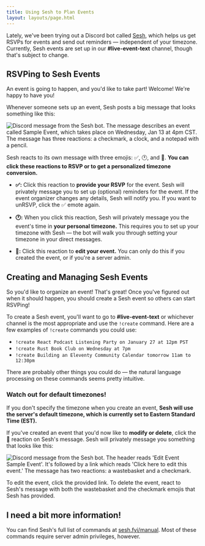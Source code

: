 ```yaml
---
title: Using Sesh to Plan Events
layout: layouts/page.html
---
```


Lately, we've been trying out a Discord bot called [Sesh](https://sesh.fyi), which helps us get RSVPs for events and send out reminders — independent of your timezone. Currently, Sesh events are set up in our **#live-event-text** channel, though that's subject to change.

## RSVPing to Sesh Events

An event is going to happen, and you'd like to take part! Welcome! We're happy to have you!

Whenever someone sets up an event, Sesh posts a big message that looks something like this:

![Discord message from the Sesh bot. The message describes an event called Sample Event, which takes place on Wednesday, Jan 13 at 4pm CST. The message has three reactions: a checkmark, a clock, and a notepad with a pencil.](/assets/sesh-screenshot.png)

Sesh reacts to its own message with three emojis: ✅, 🕐, and 📝. **You can click these reactions to RSVP or to get a personalized timezone conversion.**

* **✅:** Click this reaction to **provide your RSVP** for the event. Sesh will privately message you to set up (optional) reminders for the event. If the event organizer changes any details, Sesh will notify you. If you want to unRSVP, click the ✅ emote again.

* **🕐:** When you click this reaction, Sesh will privately message you the event's time in **your personal timezone.** This requires you to set up your timezone with Sesh — the bot will walk you through setting your timezone in your direct messages.

* **📝:** Click this reaction to **edit your event.** You can only do this if you created the event, or if you're a server admin.


## Creating and Managing Sesh Events

So you'd like to organize an event! That's great! Once you've figured out when it should happen, you should create a Sesh event so others can start RSVPing!

To create a Sesh event, you'll want to go to **#live-event-text** or whichever channel is the most appropriate and use the `!create` command. Here are a few examples of `!create` commands you could use:

* `!create React Podcast Listening Party on January 27 at 12pm PST`
* `!create Rust Book Club on Wednesday at 7pm`
* `!create Building an Eleventy Community Calendar tomorrow 11am to 12:30pm`

There are probably other things you could do — the natural language processing on these commands seems pretty intuitive.

<aside aria-labelledby="default-timezone">
<h3 id="default-timezone">Watch out for default timezones!</h3>
<p>If you don't specify the timezone when you create an event, <strong>Sesh will use the server's default timezone, which is currently set to Eastern Standard Time (EST).</strong></p>
</aside>

If you've created an event that you'd now like to **modify or delete**, click the 📝 reaction on Sesh's message. Sesh will privately message you something that looks like this:

![Discord message from the Sesh bot. The header reads 'Edit Event Sample Event'. It's followed by a link which reads 'Click here to edit this event.' The message has two reactions: a wastebasket and a checkmark.](/assets/sesh-edit.png)

To edit the event, click the provided link. To delete the event, react to Sesh's message with both the wastebasket and the checkmark emojis that Sesh has provided.

## I need a bit more information!

You can find Sesh's full list of commands at [sesh.fyi/manual](https://sesh.fyi/manual/). Most of these commands require server admin privileges, however.